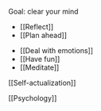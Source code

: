 Goal: clear your mind

* [[Reflect]]
* [[Plan ahead]]
- [[Deal with emotions]]
- [[Have fun]]
- [[Meditate]]

[[Self-actualization]]

[[Psychology]]